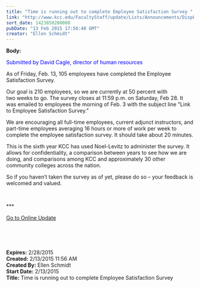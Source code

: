 ```yaml
---
title: "Time is running out to complete Employee Satisfaction Survey "
link: "http://www.kcc.edu/FacultyStaff/update/Lists/Announcements/DispForm.aspx?ID=1821"
sort_date: 1423850200000
pubDate: "13 Feb 2015 17:56:40 GMT"
creator: "Ellen Schmidt"
---
```


<div><b>Body:</b> <div class="ExternalClass99C96ACE25854354A07C7FB2969F18C4"><p style="color:blue">Submitted by David Cagle, director of human resources</p>
<p>​As of Friday, Feb. 13, 105 employees have completed the Employee Satisfaction Survey.</p>
<p>Our goal is 210 employees, so we are currently at 50 percent with two weeks to go. The survey closes at 11:59 p.m. on Saturday, Feb 28. It was emailed to employees the morning of Feb. 3 with the subject line &quot;Link to Employee Satisfaction Survey.&quot;</p>
<p>We are encouraging all full-time employees, current adjunct instructors, and part-time employees averaging 16 hours or more of work per week to complete the employee satisfaction survey. It should take about 20 minutes.</p>
<p>This is the sixth year KCC has used Noel-Levitz to administer the survey. It allows for confidentiality, a comparison between years to see how we are doing, and comparisons among KCC and approximately 30 other community colleges across the nation.</p>
<p>So if you haven’t taken the survey as of yet, please do so – your feedback is welcomed and valued.</p>
<p> </p>
<p>***</p>
<p><a href="/update">Go to Online Update</a></p>
<p> </p>
<p><br /></p></div></div>
<div><b>Expires:</b> 2/28/2015</div>
<div><b>Created:</b> 2/13/2015 11:56 AM</div>
<div><b>Created By:</b> Ellen Schmidt</div>
<div><b>Start Date:</b> 2/13/2015</div>
<div><b>Title:</b> Time is running out to complete Employee Satisfaction Survey </div>
